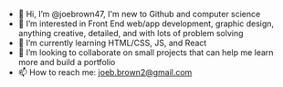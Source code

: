 - 👋 Hi, I’m @joebrown47, I'm new to Github and computer science
- 👀 I’m interested in Front End web/app development, graphic design, anything creative, detailed, and with lots of problem solving
- 🌱 I’m currently learning HTML/CSS, JS, and React
- 💞️ I’m looking to collaborate on small projects that can help me learn more and build a portfolio
- 📫 How to reach me: joeb.brown2@gmail.com

<!---
joebrown47/joebrown47 is a ✨ special ✨ repository because its `README.md` (this file) appears on your GitHub profile.
You can click the Preview link to take a look at your changes.
--->
